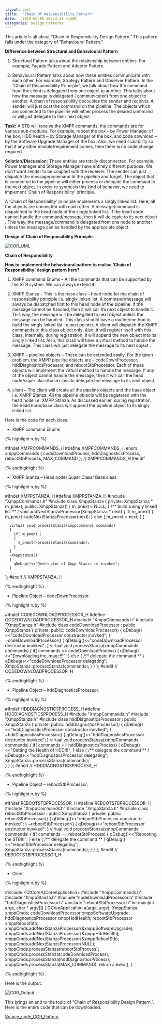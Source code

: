 ```yaml
---
layout: post
title:  "Chain_Of_Responsibility_Pattern"
date:   2018-06-05 10:13:31 +1300
categories: Design_Patterns
---
```

This article is all about “Chain of Responsibility Design Pattern.” This pattern
falls under the category of “Behavioural Pattern.”

**Difference between Structural and Behavioural Pattern**
1. Structural Pattern talks about the relationship between entities. For
example, Façade Pattern and Adapter Pattern.

2. Behavioural Pattern talks about how these entities communicate with each
other. For example, Strategy Pattern and Observer Pattern.
In the “Chain of Responsibility Principle”, we talk about how the command from
the client is delegated from one object to another. This talks about how the
message is delegated ( communicated) from one object to another. A chain
of responsibility decouples the sender and receiver. A sender will just post the
command on the pipeline. The objects which are connected to the pipeline will
either process the desired command or will just delegate to their next object.

**Task:**
A STB will receive the XMPP commands, the commands are for various
sub-modules. For example, reboot the box – by Power Manager of the box,
HDD health – by Storage Manager of the box, and code download – by the
Software Upgrade Manager of the box. Also, we need scalability so that if any
other module/requirement comes, then there is no code change required.

**Solution/Discussion:**
These entities are totally disconnected. For example,
Power Manager and Storage Manager have entirely different purpose. We
don’t want sender to be coupled with the receiver. The sender can just
dispatch the message/command to the pipeline and forget. The object that is
connected to the pipeline will either process or delegate the command to the
next object. In order to synthesis this kind of behavior, we need to implement
'Chain of Responsibility' principle.

A ‘Chain of Responsibility’ principle implements a singly linked list. Here, all the objects are connected with each other. A message/command is dispatched to
the head node of the singly linked list. If the head node cannot handle the
command/message, then it will delegate to its next object . This way, the
message/command is delegated from one node to another unless the
message can be handled by the appropriate object.

**Design of Chain of Responsibility Principle.**

<img src="/assets/img/COR_UML.png" alt="COR_UML">

__Chain of Responsibility__

**How to implement the behavioural pattern to realise ‘Chain of
Responsibility’ design pattern here?**

1. XMPP command Enums – All the commands that can be supported by the
STB system. We can always extend it.

2. XMPP Stanza – This is the base class – head node for the chain of
responsibility principle i.e. singly linked list. A command/message will always be dispatched first to this head node of the pipeline. If the message cannot be handled, then it will call it’s next object to handle it. This way, the message will be delegated to next object unless the message can be handled. This class should have a routine/method to build the singly linked list i.e next pointer.
A client will dispatch the XMPP commands to this class object only. Also, it will
register itself with this class. Internally, during registration, it will append the new object into its singly linked list. Also, this class will have a
virtual method to handle the message. This class will just delegate the message to its next object .

3. XMPP – pipeline objects – These can be extended easily. For the given
problem, the XMPP pipeline objects are – codeDownProcessor,
hddDiagnosticsProcessor, and rebootStbProcessor. Each of these objects
will implement the virtual method to handle the message. If any of the object
cannot handle the message, then it will call the head node/super class/base
class to delegate the message to its next object.

4. client – The client will create all the pipeline objects and the base object i.e. XMPP Stanza. All the pipeline objects will be registered with the head node i.e. XMPP Stanza. As discussed earlier, during registration, the head node/base
class will append the pipeline object to its singly linked list.

Here is the code for each class.

  * XMPP command Enums

 {% highlight ruby %}

  #ifndef XMPPCOMMANDS_H
  #define XMPPCOMMANDS_H
  enum xmppCommands
  {
    codeDownloadProcess,
    hddDiagnosticsProcess,
    rebootStbProcess,
    MAX_COMMAND
  };
// XMPPCOMMANDS_H
  #endif

{% endhighlight %}

  * XMPP Stanza – Head node/ Super Class/ Base class

  {% highlight ruby %}

  #ifndef XMPPSTANZA_H
  #define XMPPSTANZA_H
  #include "XmppCommands.h"
  #include <QDebug>
  class XmppStanza
  {
    private:
      XmppStanza * m_pnext;
    public:
      XmppStanza()
      {
        m_pnext = NULL;
      }
      /** build a singly linked list ** /
      void addNextStanzaProcessor(XmppStanza * next)
      {
        if( m_pnext)
        {
          m_pnext->addNextStanzaProcessor(next);
        }
        else
        {
          m_pnext = next;
        }
      }

      virtual void processStanza(xmppCommands commands)
      {
        if( m_pnext )
        {   
          m_pnext->processStanza(commands);
        }
      }
      ~XmppStanza()
      {
        qDebug()<<"Destructor of Xmpp Stanza is invoked";
      }
};
  #endif // XMPPSTANZA_H

{% endhighlight %}


  * Pipeline Object – codeDownProcessor.

{% highlight ruby %}

#ifndef CODEDOWNLOADPROCESSOR_H
#define CODEDOWNLOADPROCESSOR_H
#include "XmppCommands.h"
#include "XmppStanza.h"
#include <QDebug>
class codeDownloadProcessor : public XmppStanza
{
  private:
  public:
      codeDownloadProcessor()
      {
        qDebug()<<"codeDownloadProcessor constructor inovked";
      }
      ~codeDownloadProcessor()
      {
        qDebug()<<"codeDownloadProcessor destructor inovked";
      }
      virtual void processStanza(xmppCommands commands)
      {
        if( commands == codeDownloadProcess)
        {
          qDebug()<<"Downloading the Image!!!";
        }
        else
        {
          /** delegate the command ** /
          qDebug()<<"codeDownloadProcessor delegating";
          XmppStanza::processStanza(commands);
        }
      }
};
#endif // CODEDOWNLOADPROCESSOR_H

{% endhighlight %}


  * Pipeline Object – hddDiagnosticsProcessor.

{% highlight ruby %}

#ifndef HDDDIAGNOSTICSPROCESS_H
#define HDDDIAGNOSTICSPROCESS_H
#include "XmppCommands.h"
#include "XmppStanza.h"
#include <QDebug>
class hddDiagnosticsProcessor : public XmppStanza
{
  private:
  public:
    hddDiagnosticsProcessor()
    {
      qDebug()<<"hddDiagnosticsProcessor constructor inovked";
    }
    ~hddDiagnosticsProcessor()
    {
      qDebug()<<"hddDiagnosticsProcessor destructor inovked";
    }
    virtual void processStanza(xmppCommands commands)
    {
      if( commands == hddDiagnosticsProcess)
      {
        qDebug()<<"Getting the Health of HDD!!!";
      }
      else
      {
        /** delegate the command ** /
        qDebug()<<"hddDiagnosticsProcessor delegating";
        XmppStanza::processStanza(commands);  
      }
    }
};
#endif // HDDDIAGNOSTICSPROCESS_H

{% endhighlight %}


  * Pipeline Object – rebootStbProcessor.

{% highlight ruby %}

#ifndef REBOOTSTBPROCESSOR_H
#define REBOOTSTBPROCESSOR_H
#include "XmppCommands.h"
#include "XmppStanza.h"
#include <QDebug>
class rebootStbProcessor : public XmppStanza
{
  private:
  public:
    rebootStbProcessor()
    {
      qDebug()<<"rebootStbProcessor constructor inovked";
    }
    ~rebootStbProcessor()
    {
      qDebug()<<"rebootStbProcessor destructor inovked";
    }
    virtual void processStanza(xmppCommands commands)
    {
      if( commands == rebootStbProcess)
      {
        qDebug()<<"Rebooting the STB!!!";
      }
      else
      {
        /** delegate the command ** /
        qDebug()<<"rebootStbProcessor delegating";
        XmppStanza::processStanza(commands);
      }
    }
};
#endif // REBOOTSTBPROCESSOR_H

{% endhighlight %}


  * Client

{% highlight ruby %}

#include <QtCore/QCoreApplication>
#include "XmppCommands.h"
#include "XmppStanza.h"
#include "codeDownloadProcessor.h"
#include "hddDiagnosticsProcessor.h"
#include "rebootStbProcessor.h"
int main(int argc, char * argv[])
{
  QCoreApplication a(argc, argv);
  XmppStanza xmppCmds;
  codeDownloadProcessor xmppSoftwareUpgrade;
  hddDiagnosticsProcessor xmppHddHealth;
  rebootStbProcessor xmppRebootStb;
  xmppCmds.addNextStanzaProcessor(&xmppSoftwareUpgrade);
  xmppCmds.addNextStanzaProcessor(&xmppHddHealth);
  xmppCmds.addNextStanzaProcessor(&xmppRebootStb);
  xmppCmds.addNextStanzaProcessor(NULL);
  xmppCmds.processStanza(rebootStbProcess);
  xmppCmds.processStanza(codeDownloadProcess);
  xmppCmds.processStanza(hddDiagnosticsProcess);
  xmppCmds.processStanza(MAX_COMMAND);
  return a.exec();
}

{% endhighlight %}

Here is the output.

<img src="/assets/img/COR_Output.png" alt="COR_Output">

This brings an end to the topic of “Chain of Responsibility Design Pattern.”.
Here is the entire code that can be downloaded.

[Source_code_COR_Pattern](https://drive.google.com/open?id=19BCediyhqoeB7vQWyJZnhWbGlwrgZyj-)

